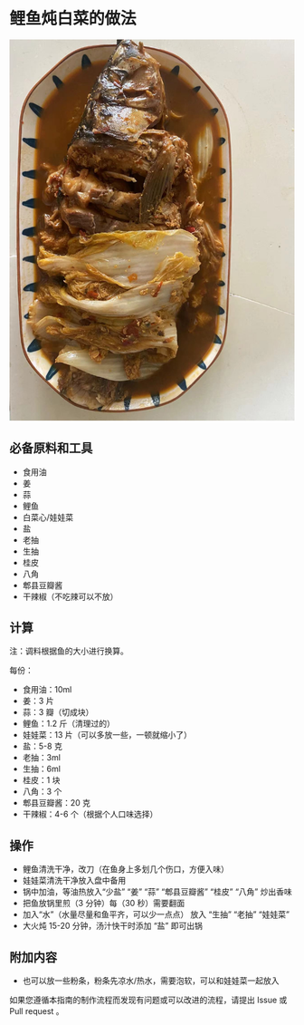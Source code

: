 # 鲤鱼炖白菜的做法

![鲤鱼炖白菜](./鲤鱼炖白菜.jpeg)

## 必备原料和工具

- 食用油
- 姜
- 蒜
- 鲤鱼
- 白菜心/娃娃菜
- 盐
- 老抽
- 生抽
- 桂皮
- 八角
- 郫县豆瓣酱
- 干辣椒（不吃辣可以不放）

## 计算

注：调料根据鱼的大小进行换算。

每份：

- 食用油：10ml
- 姜：3 片
- 蒜：3 瓣（切成块）
- 鲤鱼：1.2 斤（清理过的）
- 娃娃菜：13 片（可以多放一些，一顿就缩小了）
- 盐：5-8 克
- 老抽：3ml
- 生抽：6ml
- 桂皮：1 块
- 八角：3 个
- 郫县豆瓣酱：20 克
- 干辣椒：4-6 个（根据个人口味选择）

## 操作

- 鲤鱼清洗干净，改刀（在鱼身上多划几个伤口，方便入味）
- 娃娃菜清洗干净放入盘中备用
- 锅中加油，等油热放入“少盐” “姜” “蒜” “郫县豆瓣酱” “桂皮” “八角” 炒出香味
- 把鱼放锅里煎（3 分钟）每（30 秒）需要翻面
- 加入“水”（水量尽量和鱼平齐，可以少一点点） 放入 “生抽” “老抽” “娃娃菜”
- 大火炖 15-20 分钟，汤汁快干时添加 “盐” 即可出锅

## 附加内容

- 也可以放一些粉条，粉条先凉水/热水，需要泡软，可以和娃娃菜一起放入

如果您遵循本指南的制作流程而发现有问题或可以改进的流程，请提出 Issue 或 Pull request 。
